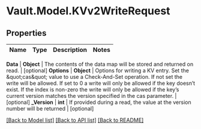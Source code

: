 # Vault.Model.KVv2WriteRequest

## Properties

Name | Type | Description | Notes
------------ | ------------- | ------------- | -------------

**Data** | **Object** | The contents of the data map will be stored and returned on read. | [optional] **Options** | **Object** | Options for writing a KV entry. Set the \&quot;cas\&quot; value to use a Check-And-Set operation. If not set the write will be allowed. If set to 0 a write will only be allowed if the key doesn’t exist. If the index is non-zero the write will only be allowed if the key’s current version matches the version specified in the cas parameter. | [optional] **_Version** | **int** | If provided during a read, the value at the version number will be returned | [optional] 

[[Back to Model list]](../README.md#documentation-for-models) [[Back to API list]](../README.md#documentation-for-api-endpoints) [[Back to README]](../README.md)

